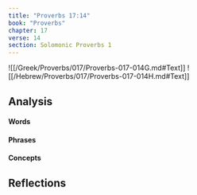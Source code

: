 ```yaml
---
title: "Proverbs 17:14"
book: "Proverbs"
chapter: 17
verse: 14
section: Solomonic Proverbs 1
---
```

![[/Greek/Proverbs/017/Proverbs-017-014G.md#Text]]
![[/Hebrew/Proverbs/017/Proverbs-017-014H.md#Text]]

## Analysis

#### Words

#### Phrases

#### Concepts

## Reflections
